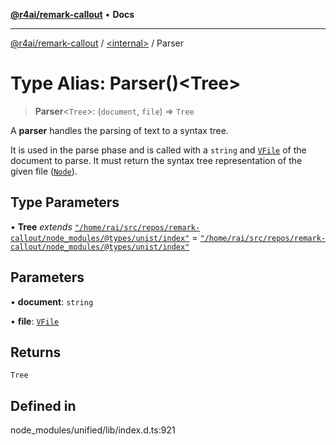 [**@r4ai/remark-callout**](../../README.md) • **Docs**

***

[@r4ai/remark-callout](../../globals.md) / [\<internal\>](../README.md) / Parser

# Type Alias: Parser()\<Tree\>

> **Parser**\<`Tree`\>: (`document`, `file`) => `Tree`

A **parser** handles the parsing of text to a syntax tree.

It is used in the parse phase and is called with a `string` and
[`VFile`](../classes/VFile.md) of the document to parse.
It must return the syntax tree representation of the given file
([`Node`](Node.md)).

## Type Parameters

• **Tree** *extends* [`"/home/rai/src/repos/remark-callout/node_modules/@types/unist/index"`](../namespaces/home_rai_src_repos_remark-callout_node_modules_@types_unist_index/README.md) = [`"/home/rai/src/repos/remark-callout/node_modules/@types/unist/index"`](../namespaces/home_rai_src_repos_remark-callout_node_modules_@types_unist_index/README.md)

## Parameters

• **document**: `string`

• **file**: [`VFile`](../classes/VFile.md)

## Returns

`Tree`

## Defined in

node\_modules/unified/lib/index.d.ts:921
